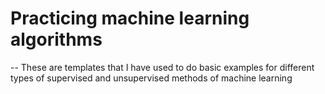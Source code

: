 # Practicing machine learning algorithms

-- These are templates that I have used to do basic examples for different types of supervised and unsupervised methods of machine learning
